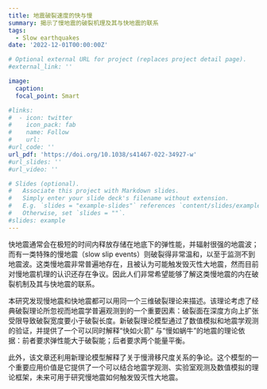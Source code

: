 ```yaml
---
title: 地震破裂速度的快与慢
summary: 揭示了慢地震的破裂机理及其与快地震的联系
tags:
  - Slow earthquakes
date: '2022-12-01T00:00:00Z'

# Optional external URL for project (replaces project detail page).
#external_link: ''

image:
  caption:
  focal_point: Smart

#links:
#  - icon: twitter
#    icon_pack: fab
#    name: Follow
#    url: 
#url_code: ''
url_pdf: 'https://doi.org/10.1038/s41467-022-34927-w'
#url_slides: ''
#url_video: ''

# Slides (optional).
#   Associate this project with Markdown slides.
#   Simply enter your slide deck's filename without extension.
#   E.g. `slides = "example-slides"` references `content/slides/example-slides.md`.
#   Otherwise, set `slides = ""`.
#slides: example
---
```


快地震通常会在极短的时间内释放存储在地底下的弹性能，并辐射很强的地震波；而有一类特殊的慢地震（slow slip events）则破裂得非常温和，以至于监测不到地震波。这类慢地震非常普遍地存在，且被认为可能触发毁灭性大地震，然而目前对慢地震机理的认识还存在争议。因此人们非常希望能够了解这类慢地震的内在破裂机制及其与快地震的联系。

本研究发现慢地震和快地震都可以用同一个三维破裂理论来描述。该理论考虑了经典破裂理论所忽视而地震学普遍观测到的一个重要因素：破裂面在深度方向上扩张受限导致破裂宽度要小于破裂长度。新破裂理论模型通过了数值模拟和地震学观测的验证，并提供了一个可以同时解释“快如火箭” 与“慢如蜗牛”的地震的理论依据：前者要求弹性能大于破裂能；后者要求两个能量平衡。

此外，该文章还利用新理论模型解释了关于慢滑移尺度关系的争论。这个模型的一个重要应用价值是它提供了一个可以结合地震学观测、实验室观测及数值模拟的理论框架，未来可用于研究慢地震如何触发毁灭性大地震。

